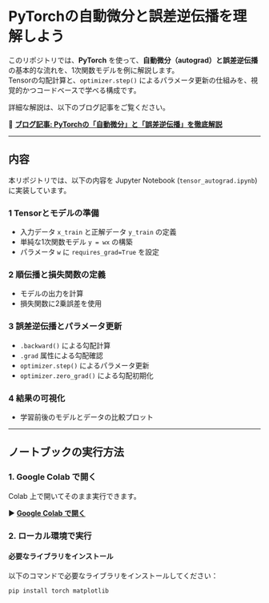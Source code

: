 # PyTorchの自動微分と誤差逆伝播を理解しよう

このリポジトリでは、**PyTorch** を使って、**自動微分（autograd）**と**誤差逆伝播**の基本的な流れを、1次関数モデルを例に解説します。  
Tensorの勾配計算と、`optimizer.step()` によるパラメータ更新の仕組みを、視覚的かつコードベースで学べる構成です。

詳細な解説は、以下のブログ記事をご覧ください。

📘 **[ブログ記事: PyTorchの「自動微分」と「誤差逆伝播」を徹底解説](https://www.ai-physics-lab.com/entry/pytorch-autograd-backpropagation)**

---

## 内容

本リポジトリでは、以下の内容を Jupyter Notebook (`tensor_autograd.ipynb`) に実装しています。

### 1 **Tensorとモデルの準備**
- 入力データ `x_train` と正解データ `y_train` の定義
- 単純な1次関数モデル `y = wx` の構築
- パラメータ `w` に `requires_grad=True` を設定

### 2 **順伝播と損失関数の定義**
- モデルの出力を計算
- 損失関数に2乗誤差を使用

### 3 **誤差逆伝播とパラメータ更新**
- `.backward()` による勾配計算
- `.grad` 属性による勾配確認
- `optimizer.step()` によるパラメータ更新
- `optimizer.zero_grad()` による勾配初期化

### 4 **結果の可視化**
- 学習前後のモデルとデータの比較プロット

---

## ノートブックの実行方法

### **1. Google Colab で開く**
Colab 上で開いてそのまま実行できます。

▶ **[Google Colab で開く](https://colab.research.google.com/github/ai-physics-lab/dl-beginner/blob/main/autograd_intro/tensor_autograd.ipynb)**

### **2. ローカル環境で実行**
#### **必要なライブラリをインストール**
以下のコマンドで必要なライブラリをインストールしてください：

```sh
pip install torch matplotlib

